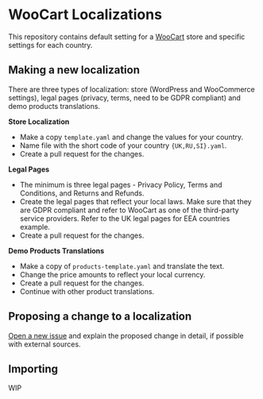 # WooCart Localizations

This repository contains default setting for a [WooCart](https://woocart.com/) store and specific settings for each country.

## Making a new localization

There are three types of localization: store (WordPress and WooCommerce settings), legal pages (privacy, terms, need to be GDPR compliant) and demo products translations.

**Store Localization**

- Make a copy `template.yaml` and change the values for your country.
- Name file with the short code of your country `{UK,RU,SI}.yaml`.
- Create a pull request for the changes.

**Legal Pages**

- The minimum is three legal pages - Privacy Policy, Terms and Conditions, and Returns and Refunds. 
- Create the legal pages that reflect your local laws. Make sure that they are GDPR compliant and refer to WooCart as one of the third-party service providers. Refer to the UK legal pages for EEA countries example.
- Create a pull request for the changes.

**Demo Products Translations**

- Make a copy of `products-template.yaml` and translate the text.
- Change the price amounts to reflect your local currency.  
- Create a pull request for the changes.
- Continue with other product translations.

## Proposing a change to a localization

[Open a new issue](https://github.com/woocart/localizations/issues) and explain the proposed change in detail, if possible with external sources. 

## Importing

WIP
